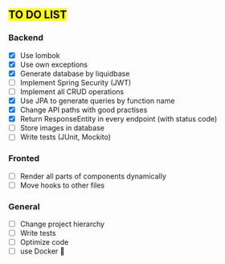
## <mark>TO DO LIST<mark>
### Backend
  - [x] Use lombok
  - [x] Use own exceptions
  - [x] Generate database by liquidbase
  - [ ] Implement Spring Security (JWT)
- [ ] Implement all CRUD operations
- [x] Use JPA to generate queries by function name
- [x] Change API paths with good practises
- [x] Return ResponseEntity in every endpoint (with status code)
- [ ] Store images in database 
- [ ] Write tests (JUnit, Mockito)
  
### Fronted
 - [ ] Render all parts of components dynamically
 - [ ] Move hooks to other files

  ### General
- [ ] Change project hierarchy
- [ ] Write tests  
- [ ] Optimize code  
- [ ] use Docker :whale:  
